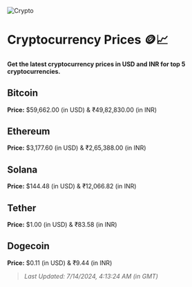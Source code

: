 
![Crypto](https://www.techguide.com.au/wp-content/uploads/2020/11/crypto3.jpeg)

# Cryptocurrency Prices 🪙📈

#### Get the latest cryptocurrency prices in USD and INR for top 5 cryptocurrencies.

## Bitcoin

**Price:** $59,662.00 (in USD) & ₹49,82,830.00 (in INR)

## Ethereum

**Price:** $3,177.60 (in USD) & ₹2,65,388.00 (in INR)

## Solana

**Price:** $144.48 (in USD) & ₹12,066.82 (in INR)

## Tether

**Price:** $1.00 (in USD) & ₹83.58 (in INR)

## Dogecoin

**Price:** $0.11 (in USD) & ₹9.44 (in INR)

> _Last Updated: 7/14/2024, 4:13:24 AM (in GMT)_
